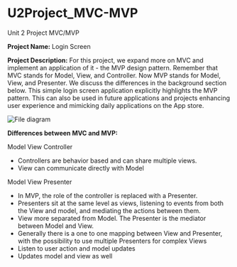 # U2Project_MVC-MVP
Unit 2 Project MVC/MVP

**Project Name:** Login Screen

**Project Description:** For this project, we expand more on MVC and implement an application of it - the MVP design pattern. Remember that MVC stands for Model, View, and Controller. Now MVP stands for Model, View, and Presenter. We discuss the differences in the background section below. This simple login screen application explicitly highlights the MVP pattern. This can also be used in future applications and projects enhancing user experience and mimicking daily applications on the App store.

![File diagram](https://drive.google.com/uc?id=128QWeQwKqzK4U7uvC6M2GbB13UkdyzEv)


**Differences between MVC and MVP:**

Model View Controller
* Controllers are behavior based and can share multiple views.
* View can communicate directly with Model

Model View Presenter
* In MVP, the role of the controller is replaced with a Presenter.
* Presenters sit at the same level as views, listening to events from both the View and model, and mediating the actions between them.
* View more separated from Model. The Presenter is the mediator between Model and View.
* Generally there is a one to one mapping between View and Presenter, with the possibility to use multiple Presenters for complex Views
* Listen to user action and model updates
* Updates model and view as well
